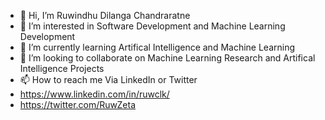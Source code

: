- 👋 Hi, I’m Ruwindhu Dilanga Chandraratne 
- 👀 I’m interested in Software Development and Machine Learning Development 
- 🌱 I’m currently learning Artifical Intelligence and Machine Learning 
- 💞️ I’m looking to collaborate on Machine Learning Research and Artifical Intelligence Projects 
- 📫 How to reach me Via LinkedIn or Twitter 
- https://www.linkedin.com/in/ruwclk/
- https://twitter.com/RuwZeta

<!---
ruwzeta/ruwzeta is a ✨ special ✨ repository because its `README.md` (this file) appears on your GitHub profile.
You can click the Preview link to take a look at your changes.
--->
